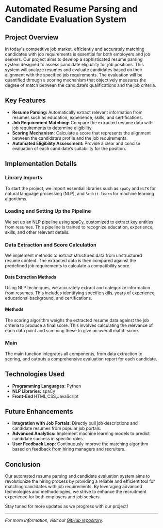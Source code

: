 # Automated Resume Parsing and Candidate Evaluation System

## Project Overview

In today's competitive job market, efficiently and accurately matching candidates with job requirements is essential for both employers and job seekers. Our project aims to develop a sophisticated resume parsing system designed to assess candidate eligibility for job positions. This system will analyze resumes and evaluate candidates based on their alignment with the specified job requirements. The evaluation will be quantified through a scoring mechanism that objectively measures the degree of match between the candidate’s qualifications and the job criteria.

## Key Features

- **Resume Parsing:** Automatically extract relevant information from resumes such as education, experience, skills, and certifications.
- **Job Requirement Matching:** Compare the extracted resume data with job requirements to determine eligibility.
- **Scoring Mechanism:** Calculate a score that represents the alignment between the candidate’s profile and the job requirements.
- **Automated Eligibility Assessment:** Provide a clear and concise evaluation of each candidate’s suitability for the position.

## Implementation Details

### Library Imports
To start the project, we import essential libraries such as `spaCy` and `NLTK` for natural language processing (NLP), and `Scikit-learn` for machine learning algorithms.

### Loading and Setting Up the Pipeline
We set up an NLP pipeline using spaCy, customized to extract key entities from resumes. This pipeline is trained to recognize education, experience, skills, and other relevant details.

### Data Extraction and Score Calculation
We implement methods to extract structured data from unstructured resume content. The extracted data is then compared against the predefined job requirements to calculate a compatibility score.

#### Data Extraction Methods
Using NLP techniques, we accurately extract and categorize information from resumes. This includes identifying specific skills, years of experience, educational background, and certifications.

#### Methods
The scoring algorithm weighs the extracted resume data against the job criteria to produce a final score. This involves calculating the relevance of each data point and summing these to give an overall match score.

### Main
The main function integrates all components, from data extraction to scoring, and outputs a comprehensive evaluation report for each candidate.

## Technologies Used

- **Programming Languages:** Python
- **NLP Libraries:** spaCy
- **Front-End** HTML,CSS,JavaScript

## Future Enhancements

- **Integration with Job Portals:** Directly pull job descriptions and candidate resumes from popular job portals.
- **Advanced Analytics:** Implement machine learning models to predict candidate success in specific roles.
- **User Feedback Loop:** Continuously improve the matching algorithm based on feedback from hiring managers and recruiters.

## Conclusion

Our automated resume parsing and candidate evaluation system aims to revolutionize the hiring process by providing a reliable and efficient tool for matching candidates with job requirements. By leveraging advanced technologies and methodologies, we strive to enhance the recruitment experience for both employers and job seekers.

Stay tuned for more updates as we progress with our project!

---

*For more information, visit our [GitHub repository](https://github.com/your-repository-link).*

